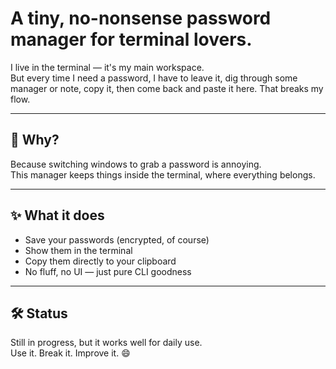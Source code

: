 #  A tiny, no-nonsense password manager for terminal lovers.

I live in the terminal — it's my main workspace.  
But every time I need a password, I have to leave it, dig through some manager or note, copy it, then come back and paste it here. That breaks my flow.

---

## 🤔 Why?

Because switching windows to grab a password is annoying.  
This manager keeps things inside the terminal, where everything belongs.

---

## ✨ What it does

- Save your passwords (encrypted, of course)
- Show them in the terminal
- Copy them directly to your clipboard
- No fluff, no UI — just pure CLI goodness

---

## 🛠️ Status

Still in progress, but it works well for daily use.  
Use it. Break it. Improve it. 😄
